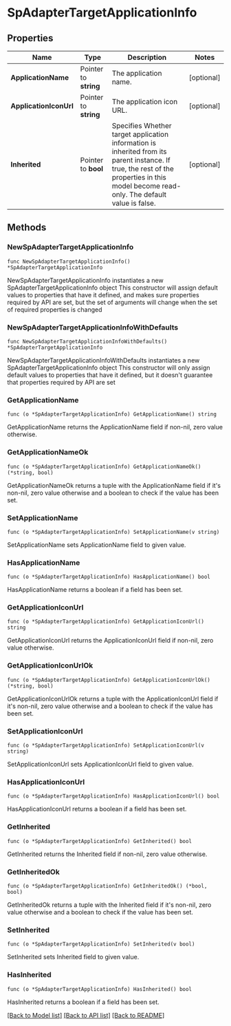 # SpAdapterTargetApplicationInfo

## Properties

Name | Type | Description | Notes
------------ | ------------- | ------------- | -------------
**ApplicationName** | Pointer to **string** | The application name. | [optional] 
**ApplicationIconUrl** | Pointer to **string** | The application icon URL. | [optional] 
**Inherited** | Pointer to **bool** | Specifies Whether target application information is inherited from its parent instance. If true, the rest of the properties in this model become read-only. The default value is false. | [optional] 

## Methods

### NewSpAdapterTargetApplicationInfo

`func NewSpAdapterTargetApplicationInfo() *SpAdapterTargetApplicationInfo`

NewSpAdapterTargetApplicationInfo instantiates a new SpAdapterTargetApplicationInfo object
This constructor will assign default values to properties that have it defined,
and makes sure properties required by API are set, but the set of arguments
will change when the set of required properties is changed

### NewSpAdapterTargetApplicationInfoWithDefaults

`func NewSpAdapterTargetApplicationInfoWithDefaults() *SpAdapterTargetApplicationInfo`

NewSpAdapterTargetApplicationInfoWithDefaults instantiates a new SpAdapterTargetApplicationInfo object
This constructor will only assign default values to properties that have it defined,
but it doesn't guarantee that properties required by API are set

### GetApplicationName

`func (o *SpAdapterTargetApplicationInfo) GetApplicationName() string`

GetApplicationName returns the ApplicationName field if non-nil, zero value otherwise.

### GetApplicationNameOk

`func (o *SpAdapterTargetApplicationInfo) GetApplicationNameOk() (*string, bool)`

GetApplicationNameOk returns a tuple with the ApplicationName field if it's non-nil, zero value otherwise
and a boolean to check if the value has been set.

### SetApplicationName

`func (o *SpAdapterTargetApplicationInfo) SetApplicationName(v string)`

SetApplicationName sets ApplicationName field to given value.

### HasApplicationName

`func (o *SpAdapterTargetApplicationInfo) HasApplicationName() bool`

HasApplicationName returns a boolean if a field has been set.

### GetApplicationIconUrl

`func (o *SpAdapterTargetApplicationInfo) GetApplicationIconUrl() string`

GetApplicationIconUrl returns the ApplicationIconUrl field if non-nil, zero value otherwise.

### GetApplicationIconUrlOk

`func (o *SpAdapterTargetApplicationInfo) GetApplicationIconUrlOk() (*string, bool)`

GetApplicationIconUrlOk returns a tuple with the ApplicationIconUrl field if it's non-nil, zero value otherwise
and a boolean to check if the value has been set.

### SetApplicationIconUrl

`func (o *SpAdapterTargetApplicationInfo) SetApplicationIconUrl(v string)`

SetApplicationIconUrl sets ApplicationIconUrl field to given value.

### HasApplicationIconUrl

`func (o *SpAdapterTargetApplicationInfo) HasApplicationIconUrl() bool`

HasApplicationIconUrl returns a boolean if a field has been set.

### GetInherited

`func (o *SpAdapterTargetApplicationInfo) GetInherited() bool`

GetInherited returns the Inherited field if non-nil, zero value otherwise.

### GetInheritedOk

`func (o *SpAdapterTargetApplicationInfo) GetInheritedOk() (*bool, bool)`

GetInheritedOk returns a tuple with the Inherited field if it's non-nil, zero value otherwise
and a boolean to check if the value has been set.

### SetInherited

`func (o *SpAdapterTargetApplicationInfo) SetInherited(v bool)`

SetInherited sets Inherited field to given value.

### HasInherited

`func (o *SpAdapterTargetApplicationInfo) HasInherited() bool`

HasInherited returns a boolean if a field has been set.


[[Back to Model list]](../README.md#documentation-for-models) [[Back to API list]](../README.md#documentation-for-api-endpoints) [[Back to README]](../README.md)


